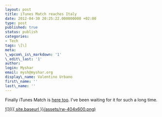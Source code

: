 ```yaml
---
layout: post
title: iTunes Match reaches Italy
date: 2012-04-30 20:25:22.000000000 +02:00
type: post
published: true
status: publish
categories:
- Tech
tags: \[\]
meta:
\_wpcom\_is\_markdown: '1'
\_edit\_last: '1'
author:
login: Myshar
email: mysh@myshar.org
display\_name: Valentino Urbano
first\_name: ''
last\_name: ''
---
```


Finally iTunes Match is [here too][0]. I've been waiting for it for such a long time.

[![]({{ site.baseurl }}/assets/rw-404x600.png)][1]


[0]: http://itunes.apple.com/WebObjects/MZStore.woa/wa/learnMore?about=match
[1]: http://www.myshar.org/itunes-match-reaches-italy/